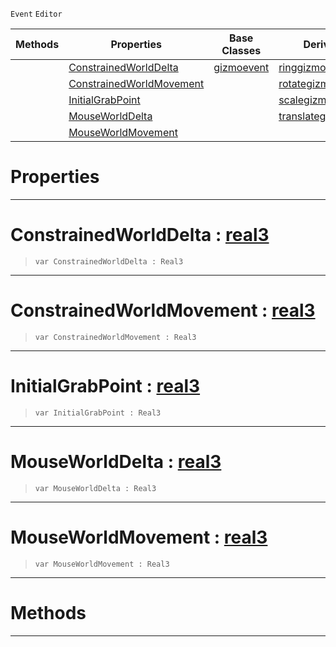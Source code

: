  `Event` `Editor`



|Methods|Properties|Base Classes|Derived Classes|
|---|---|---|---|
| |[ ConstrainedWorldDelta](https://github.com/PlasmaEngine/PlasmaDocs/tree/master/docs/C%2B%2B/code_reference/class_reference/gizmoupdateevent.markdown#constrainedworlddelta-ze)|[gizmoevent](https://github.com/PlasmaEngine/PlasmaDocs/tree/master/docs/C%2B%2B/code_reference/class_reference/gizmoevent.markdown)|[ringgizmoevent](https://github.com/PlasmaEngine/PlasmaDocs/tree/master/docs/C%2B%2B/code_reference/class_reference/ringgizmoevent.markdown)|
| |[ ConstrainedWorldMovement](https://github.com/PlasmaEngine/PlasmaDocs/tree/master/docs/C%2B%2B/code_reference/class_reference/gizmoupdateevent.markdown#constrainedworldmovement)| |[rotategizmoupdateevent](https://github.com/PlasmaEngine/PlasmaDocs/tree/master/docs/C%2B%2B/code_reference/class_reference/rotategizmoupdateevent.markdown)|
| |[ InitialGrabPoint](https://github.com/PlasmaEngine/PlasmaDocs/tree/master/docs/C%2B%2B/code_reference/class_reference/gizmoupdateevent.markdown#initialgrabpoint-plasma-en)| |[scalegizmoupdateevent](https://github.com/PlasmaEngine/PlasmaDocs/tree/master/docs/C%2B%2B/code_reference/class_reference/scalegizmoupdateevent.markdown)|
| |[ MouseWorldDelta](https://github.com/PlasmaEngine/PlasmaDocs/tree/master/docs/C%2B%2B/code_reference/class_reference/gizmoupdateevent.markdown#mouseworlddelta-plasma-eng)| |[translategizmoupdateevent](https://github.com/PlasmaEngine/PlasmaDocs/tree/master/docs/C%2B%2B/code_reference/class_reference/translategizmoupdateevent.markdown)|
| |[ MouseWorldMovement](https://github.com/PlasmaEngine/PlasmaDocs/tree/master/docs/C%2B%2B/code_reference/class_reference/gizmoupdateevent.markdown#mouseworldmovement-plasma)| | |


 #  Properties


---  
 #  ConstrainedWorldDelta : [real3](https://github.com/PlasmaEngine/PlasmaDocs/tree/master/docs/C%2B%2B/code_reference/lightning_base_types/real3.markdown)

> 
> ``` lang=cpp, name=Lightning
> var ConstrainedWorldDelta : Real3


---  
 #  ConstrainedWorldMovement : [real3](https://github.com/PlasmaEngine/PlasmaDocs/tree/master/docs/C%2B%2B/code_reference/lightning_base_types/real3.markdown)

> 
> ``` lang=cpp, name=Lightning
> var ConstrainedWorldMovement : Real3


---  
 #  InitialGrabPoint : [real3](https://github.com/PlasmaEngine/PlasmaDocs/tree/master/docs/C%2B%2B/code_reference/lightning_base_types/real3.markdown)

> 
> ``` lang=cpp, name=Lightning
> var InitialGrabPoint : Real3


---  
 #  MouseWorldDelta : [real3](https://github.com/PlasmaEngine/PlasmaDocs/tree/master/docs/C%2B%2B/code_reference/lightning_base_types/real3.markdown)

> 
> ``` lang=cpp, name=Lightning
> var MouseWorldDelta : Real3


---  
 #  MouseWorldMovement : [real3](https://github.com/PlasmaEngine/PlasmaDocs/tree/master/docs/C%2B%2B/code_reference/lightning_base_types/real3.markdown)

> 
> ``` lang=cpp, name=Lightning
> var MouseWorldMovement : Real3


---  
 #  Methods


---  
 

 